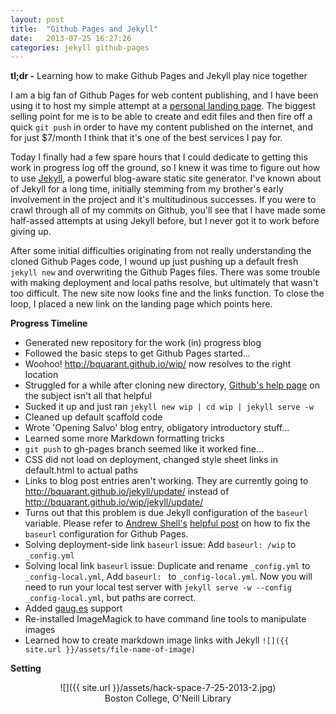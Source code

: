 ```yaml
---
layout: post
title:  "Github Pages and Jekyll"
date:   2013-07-25 16:27:26
categories: jekyll github-pages
---
```


**tl;dr -** 
Learning how to make Github Pages and Jekyll play nice together

I am a big fan of Github Pages for web content publishing, and I have been using it to host my simple attempt at a [personal landing page][landing_page]. The biggest selling point for me is to be able to create and edit files and then fire off a quick ```git push``` in order to have my content published on the internet, and for just $7/month I think that it's one of the best services I pay for. 

Today I finally had a few spare hours that I could dedicate to getting this work in progress log off the ground, so I knew it was time to figure out how to use [Jekyll][jekyll_home], a powerful blog-aware static site generator.  I've known about of Jekyll for a long time, initially stemming from my brother's early involvement in the project and it's multitudinous successes. If you were to crawl through all of my commits on Github, you'll see that I have made some half-assed attempts at using Jekyll before, but I never got it to work before giving up. 

After some initial difficulties originating from not really understanding the cloned Github Pages code, I wound up just pushing up a default fresh ```jekyll new``` and overwriting the Github Pages files. There was some trouble with making deployment and local paths resolve, but ultimately that wasn't too difficult. The new site now looks fine and the links function. To close the loop, I placed a new link on the landing page which points here.

**Progress Timeline** 
*  Generated new repository for the work (in) progress blog
*  Followed the basic steps to get Github Pages started...
*  Woohoo! <http://bquarant.github.io/wip/> now resolves to the right location
*  Struggled for a while after cloning new directory, [Github's help page][github_help_page] on the subject isn't all that helpful
*  Sucked it up and just ran ```jekyll new wip | cd wip | jekyll serve -w```
*  Cleaned up default scaffold code
*  Wrote 'Opening Salvo' blog entry, obligatory introductory stuff...
*  Learned some more Markdown formatting tricks
*  ```git push``` to gh-pages branch seemed like it worked fine...
*  CSS did not load on deployment, changed style sheet links in default.html to actual paths 
*  Links to blog post entries aren't working. They are currently going to <http://bquarant.github.io/jekyll/update/> instead of <http://bquarant.github.io/wip/jekyll/update/>
*  Turns out that this problem is due Jekyll configuration of the ```baseurl``` variable. Please refer to [Andrew Shell's][andrew_shell] [helpful post][fix_baseurl] on how to fix the ```baseurl``` configuration for Github Pages.
*  Solving deployment-side link ```baseurl``` issue: Add ```baseurl: /wip``` to ```_config.yml```
*  Solving local link ```baseurl``` issue: Duplicate and rename ```_config.yml``` to ```_config-local.yml```, Add ```baseurl: ``` to ```_config-local.yml```. Now you will need to run your local test server with ```jekyll serve -w --config _config-local.yml```, but paths are correct.
*  Added [gaug.es][gauges] support
*  Re-installed ImageMagick to have command line tools to manipulate images
*  Learned how to create markdown image links with Jekyll ``` ![]({{ site.url }}/assets/file-name-of-image) ```

**Setting**
<div style="text-align:center;" markdown="1">
![]({{ site.url }}/assets/hack-space-7-25-2013-2.jpg)
<br>
Boston College, O'Neill Library
</div>




[landing_page]: http://bquarant.github.io/
[jekyll_home]: http://jekyllrb.com/
[fix_baseurl]: https://github.com/andrewshell/baseurltest
[github_help_page]: https://help.github.com/articles/using-jekyll-with-pages
[andrew_shell]: http://blog.andrewshell.org/
[gauges]: http://gaug.es